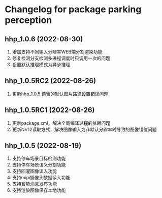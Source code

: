# Changelog for package parking perception

## hhp_1.0.6 (2022-08-30)

1. 增加支持不同输入分辨率WEB端分割渲染功能
2. 修复检测分支检测多进程调度时只调用一次的问题
3. 设置默认推理模式为异步推理


## hhp_1.0.5RC2 (2022-08-26)

1. 更新hhp_1.0.5 遗留的默认图片路径设置错误问题

## hhp_1.0.5RC1 (2022-08-26)

1. 更新package.xml，解决全局编译过程的依赖问题
2. 更新NV12读取方式，解决图像输入为非默认分辨率时导致的图像错位问题

## hhp_1.0.5 (2022-08-19)

1. 支持停车场景目标检测功能
2. 支持停车场景语义分割功能
3. 支持回灌图像读入功能
4. 支持mipi摄像头数据读入功能
5. 支持智能消息发布功能
6. 支持渲染图像保存本地功能
